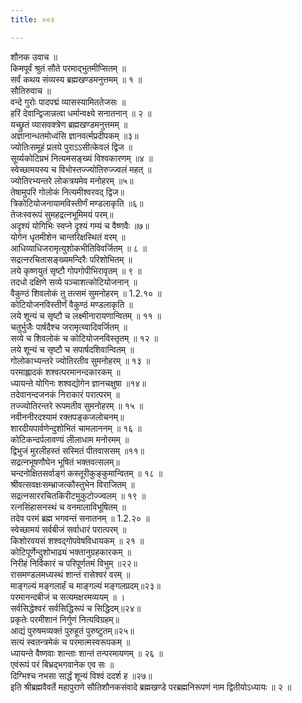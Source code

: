 ```yaml
---
title: ००२

---
```

शौनक उवाच ॥  
किमपूर्वं श्रुतं सौते परमाद्भुतमीप्सितम् ॥  
सर्वं कथय संव्यस्य ब्रह्मखण्डमनुत्तमम् ॥ १ ॥  
सौतिरुवाच ॥  
वन्दे गुरोः पादपद्मं व्यासस्यामिततेजसः ॥  
हरिं देवान्द्विजान्नत्वा धर्मान्वक्ष्ये सनातनान् ॥ २ ॥  
यच्छ्रुतं व्यासवक्त्रेण ब्रह्मखण्डमनुत्तमम् ॥  
अज्ञानान्धतमोध्वंसि ज्ञानवर्त्मप्रदीपकम् ॥३॥  
ज्योतिःसमूहं प्रलये पुराऽऽसीत्केवलं द्विज ॥  
सूर्य्यकोटिप्रभं नित्यमसङ्ख्यं विश्वकारणम् ॥४ ॥  
स्वेच्छामयस्य च विभोस्तज्ज्योतिरुज्ज्वलं महत् ॥  
ज्योतिरभ्यन्तरे लोकत्रयमेव मनोहरम् ॥५॥  
तेषामुपरि गोलोकं नित्यमीश्वरवद् द्विज॥  
त्रिकोटियोजनायामविस्तीर्णं मण्डलाकृति ॥६॥  
तेजःस्वरूपं सुमहद्रत्नभूमिमयं परम्॥  
अदृश्यं योगिभिः स्वप्ने दृश्यं गम्यं च वैष्णवैः ॥७॥  
योगेन धृतमीशेन चान्तरिक्षस्थितं वरम् ॥  
आधिव्याधिजरामृत्युशोकभीतिविवर्जितम् ॥ ८ ॥  
सद्रत्नरचितासङ्ख्यमन्दिरैः परिशोभितम् ॥  
लये कृष्णयुतं सृष्टौ गोपगोपीभिरावृतम् ॥ ९ ॥  
तदधो दक्षिणे सव्ये पञ्चाशत्कोटियोजनान् ॥  
वैकुण्ठं शिवलोकं तु तत्समं सुमनोहरम् ॥ 1.2.१० ॥  
कोटियोजनविस्तीर्णं वैकुण्ठं मण्डलाकृति ॥  
लये शून्यं च सृष्टौ च लक्ष्मीनारायणान्वितम् ॥ ११ ॥  
चतुर्भुजैः पार्षदैश्च जरामृत्य्वादिवर्जितम् ॥  
सव्ये च शिवलोकं च कोटियोजनविस्तृतम् ॥ १२ ॥  
लये शून्यं च सृष्टौ च सपार्षदशिवान्वितम् ॥  
गोलोकाभ्यन्तरे ज्योतिरतीव सुमनोहरम् ॥ १३ ॥  
परमाह्लादकं शश्वत्परमानन्दकारकम् ॥  
ध्यायन्ते योगिनः शश्वद्योगेन ज्ञानचक्षुषा ॥१४॥  
तदेवानन्दजनकं निराकारं परात्परम् ॥  
तज्ज्योतिरन्तरे रूपमतीव सुमनोहरम् ॥ १५ ॥  
नवीननीरदश्यामं रक्तपङ्कजलोचनम्॥  
शारदीयपार्वणेन्दुशोभितं चामलाननम् ॥ १६ ॥  
कोटिकन्दर्पलावण्यं लीलाधाम मनोरमम् ॥  
द्विभुजं मुरलीहस्तं सस्मितं पीतवाससम् ॥११॥  
सद्रत्नभूषणौघेन भूषितं भक्तवत्सलम्॥  
चन्दनोक्षितसर्वाङ्गं कस्तूरीकुङ्कुमान्वितम् ॥ १८ ॥  
श्रीवत्सवक्षःसम्भ्राजत्कौस्तुभेन विराजितम् ॥  
सद्रत्नसाररचितकिरीटमुकुटोज्ज्वलम् ॥ १९ ॥  
रत्नसिंहासनस्थं च वनमालाविभूषितम् ॥  
तदेव परमं ब्रह्म भगवन्तं सनातनम् ॥ 1.2.२० ॥  
स्वेच्छामयं सर्वबीजं सर्वाधारं परात्परम् ॥  
किशोरवयसं शश्वद्गोपवेषविधायकम् ॥ २१ ॥  
कोटिपूर्णेन्दुशोभाढ्यं भक्तानुग्रहकारकम् ॥  
निरीहं निर्विकारं च परिपूर्णतमं विभुम् ॥२२॥  
रासमण्डलमध्यस्थं शान्तं रासेश्वरं वरम् ॥  
माङ्गल्यं मङ्गलार्हं च माङ्गल्यं मङ्गलप्रदम्॥२३॥  
परमानन्दबीजं च सत्यमक्षरमव्ययम् ॥ ।  
सर्वसिद्धेश्वरं सर्वसिद्धिरूपं च सिद्धिदम्॥२४॥  
प्रकृतेः परमीशानं निर्गुणं नित्यविग्रहम्॥  
आद्यं पुरुषमव्यक्तं पुरुहूतं पुरुष्टुतम्॥२५॥  
सत्यं स्वतन्त्रमेकं च परमात्मस्वरूपकम् ॥  
ध्यायन्ते वैष्णवाः शान्ताः शान्तं तन्परमायणम् ॥ २६ ॥  
एवंरूपं परं बिभ्रद्भगवानेक एव सः ॥  
दिग्भिश्च नभसा सार्द्धं शून्यं विश्वं ददर्श ह ॥२७॥  
इति श्रीब्रह्मवैवर्ते महापुराणे सौतिशौनकसंवादे ब्रह्मखण्डे परब्रह्मनिरूपणं नाम द्वितीयोऽध्यायः ॥ २ ॥